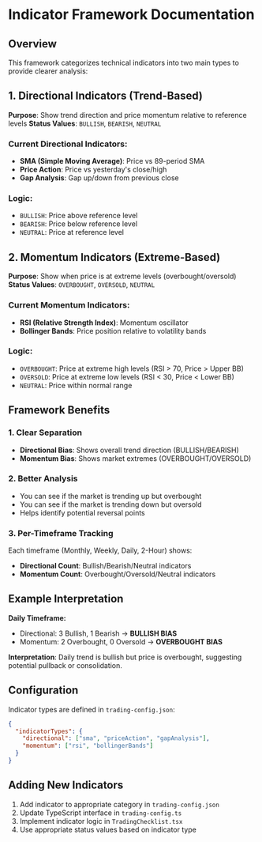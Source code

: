 # Indicator Framework Documentation

## Overview
This framework categorizes technical indicators into two main types to provide clearer analysis:

## 1. Directional Indicators (Trend-Based)
**Purpose**: Show trend direction and price momentum relative to reference levels
**Status Values**: `BULLISH`, `BEARISH`, `NEUTRAL`

### Current Directional Indicators:
- **SMA (Simple Moving Average)**: Price vs 89-period SMA
- **Price Action**: Price vs yesterday's close/high
- **Gap Analysis**: Gap up/down from previous close

### Logic:
- `BULLISH`: Price above reference level
- `BEARISH`: Price below reference level  
- `NEUTRAL`: Price at reference level

## 2. Momentum Indicators (Extreme-Based)
**Purpose**: Show when price is at extreme levels (overbought/oversold)
**Status Values**: `OVERBOUGHT`, `OVERSOLD`, `NEUTRAL`

### Current Momentum Indicators:
- **RSI (Relative Strength Index)**: Momentum oscillator
- **Bollinger Bands**: Price position relative to volatility bands

### Logic:
- `OVERBOUGHT`: Price at extreme high levels (RSI > 70, Price > Upper BB)
- `OVERSOLD`: Price at extreme low levels (RSI < 30, Price < Lower BB)
- `NEUTRAL`: Price within normal range

## Framework Benefits

### 1. Clear Separation
- **Directional Bias**: Shows overall trend direction (BULLISH/BEARISH)
- **Momentum Bias**: Shows market extremes (OVERBOUGHT/OVERSOLD)

### 2. Better Analysis
- You can see if the market is trending up but overbought
- You can see if the market is trending down but oversold
- Helps identify potential reversal points

### 3. Per-Timeframe Tracking
Each timeframe (Monthly, Weekly, Daily, 2-Hour) shows:
- **Directional Count**: Bullish/Bearish/Neutral indicators
- **Momentum Count**: Overbought/Oversold/Neutral indicators

## Example Interpretation

**Daily Timeframe:**
- Directional: 3 Bullish, 1 Bearish → **BULLISH BIAS**
- Momentum: 2 Overbought, 0 Oversold → **OVERBOUGHT BIAS**

**Interpretation**: Daily trend is bullish but price is overbought, suggesting potential pullback or consolidation.

## Configuration
Indicator types are defined in `trading-config.json`:
```json
{
  "indicatorTypes": {
    "directional": ["sma", "priceAction", "gapAnalysis"],
    "momentum": ["rsi", "bollingerBands"]
  }
}
```

## Adding New Indicators
1. Add indicator to appropriate category in `trading-config.json`
2. Update TypeScript interface in `trading-config.ts`
3. Implement indicator logic in `TradingChecklist.tsx`
4. Use appropriate status values based on indicator type
